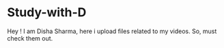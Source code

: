 # Study-with-D
Hey ! I am Disha Sharma, here i upload files related to my videos. So, must check them out. 
